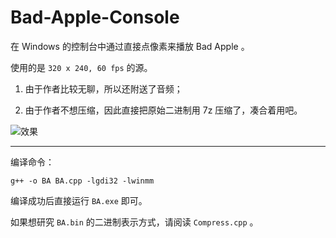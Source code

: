 # Bad-Apple-Console

在 Windows 的控制台中通过直接点像素来播放 Bad Apple 。

使用的是 `320 x 240, 60 fps` 的源。

1. 由于作者比较无聊，所以还附送了音频；

2. 由于作者不想压缩，因此直接把原始二进制用 7z 压缩了，凑合着用吧。

![效果](https://i.loli.net/2018/11/22/5bf684e9f0e05.png)

* * *

编译命令：

`g++ -o BA BA.cpp -lgdi32 -lwinmm`

编译成功后直接运行 `BA.exe` 即可。

如果想研究 `BA.bin` 的二进制表示方式，请阅读 `Compress.cpp` 。
